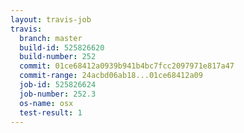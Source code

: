 ```yaml
---
layout: travis-job
travis:
  branch: master
  build-id: 525826620
  build-number: 252
  commit: 01ce68412a0939b941b4bc7fcc2097971e817a47
  commit-range: 24acbd06ab18...01ce68412a09
  job-id: 525826624
  job-number: 252.3
  os-name: osx
  test-result: 1
---
```

